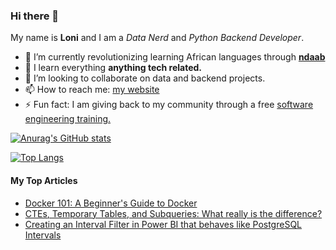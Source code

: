 ### Hi there 👋
My name is **Loni** and I am a _Data Nerd_ and _Python Backend Developer_.

- 🔭 I’m currently revolutionizing learning African languages through [**ndaab**](ndaab.com)
- 🌱 I learn everything **anything tech related.**
- 👯 I’m looking to collaborate on data and backend projects.
- 📫 How to reach me: [my website](https://linktr.ee/loni_tande)
- ⚡ Fun fact: I am giving back to my community through a free [software engineering training.](https://shorturl.at/AyT0H)

[![Anurag's GitHub stats](https://github-readme-stats.vercel.app/api?username=Mimi97-aqua)](https://github.com/anuraghazra/github-readme-stats)

[![Top Langs](https://github-readme-stats.vercel.app/api/top-langs/?username=Mimi97-aqua)](https://github.com/anuraghazra/github-readme-stats)

#### My Top Articles
- [Docker 101: A Beginner's Guide to Docker](https://medium.com/@ebenyemiriam17/docker-101-a-beginners-guide-to-docker-36cf4c2f2959)
- [CTEs, Temporary Tables, and Subqueries: What really is the difference?](https://medium.com/@ebenyemiriam17/ctes-temporary-tables-and-subqueries-what-really-is-the-difference-a1ec758db560)
- [Creating an Interval Filter in Power BI that behaves like PostgreSQL Intervals](https://medium.com/@ebenyemiriam17/creating-an-interval-filter-in-power-bi-that-behaves-like-postgresql-intervals-54a7691c9e7a)
